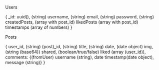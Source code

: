Users

{
    _id: uuid(), (string)
    username, (string)
    email, (string)
    password, (string)
    createdPosts, (array with post_id)
    likedPosts (array with post_id)
    timestamps (array of numbers)
}


Posts

{
    user_id, (string)
    (post)_id, (string)
    title, (string)
    date, (date object)
    img, (string (base64))
    shared, (boolean/true/false)
    liked (array (user_id)),
    comments: {(fromUser) username (string), date timestamp(date object), message (string)}
}